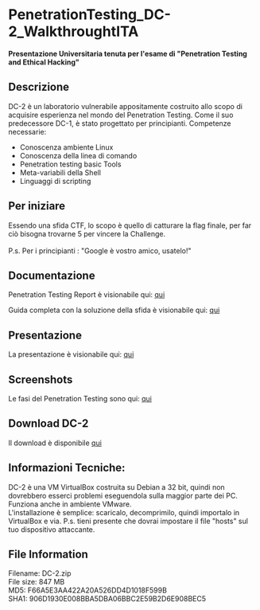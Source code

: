 <h1> PenetrationTesting_DC-2_WalkthroughtITA </h1>
<b> Presentazione Universitaria tenuta per l'esame di "Penetration Testing and Ethical Hacking" </b>

<h2> Descrizione </h2>
<p> DC-2 è un laboratorio vulnerabile appositamente costruito allo scopo di acquisire esperienza nel mondo del Penetration Testing. Come il suo predecessore DC-1, è stato progettato per principianti. Competenze necessarie: <br> 

<ul>
<li>Conoscenza ambiente Linux</li>
<li>Conoscenza della linea di comando</li>
<li>Penetration testing basic Tools</li>
<li>Meta-variabili della Shell</li>
<li>Linguaggi di scripting</li>
</ul>

</p>

<h2> Per iniziare </h2>
<p> Essendo una sfida CTF, lo scopo è quello di catturare la flag finale, per far ciò bisogna trovarne 5 per vincere la Challenge. <br> <br>
P.s. Per i principianti : "Google è vostro amico, usatelo!"
</p>

<h2> Documentazione </h2>
<p> Penetration Testing Report è visionabile qui: <a href="https://github.com/izzoluca/PenetrationTesting_DC-2_WalkthroughtITA/blob/main/Documentation/Penetration%20Testing%20Report.pdf"> qui </a>  </p>
<p> Guida completa con la soluzione della sfida è visionabile qui: <a href="https://github.com/izzoluca/PenetrationTesting_DC-2_WalkthroughtITA/blob/main/Documentation/Tools%20and%20Methodologies.pdf"> qui </a>  </p>

<h2> Presentazione </h2>
<p> La presentazione è visionabile qui: <a href="https://github.com/izzoluca/PenetrationTesting_DC-2_WalkthroughtITA/blob/main/Slideshow/Slideshow_IzzoLuca.pptx"> qui </a>  </p>

<h2> Screenshots </h2>
<p> Le fasi del Penetration Testing sono qui: <a href="https://github.com/izzoluca/PenetrationTesting_DC-2_WalkthroughtITA/tree/main/Walkthrough/Phases%20of%20Penetration%20Testing"> qui </a>  </p>

<h2> Download DC-2 </h2>
<p> Il download è disponibile <a href="https://www.vulnhub.com/entry/dc-2,311/"> qui </a>  </p>

<h2> Informazioni Tecniche: </h2>
<p> DC-2 è una VM VirtualBox costruita su Debian a 32 bit, quindi non dovrebbero esserci problemi eseguendola sulla maggior parte dei PC. Funziona anche in ambiente VMware. <br>  
L'installazione è semplice: scaricalo, decomprimilo, quindi importalo in VirtualBox e via. 
P.s. tieni presente che dovrai impostare il file "hosts" sul tuo dispositivo attaccante.
</p>

<h2> File Information </h2>
<p> Filename: DC-2.zip <br>
File size: 847 MB <br>
MD5: F66A5E3AA422A20A526DD4D1018F599B <br>
SHA1: 906D1930E008BBA5DBA06BBC2E59B2D6E908BEC5 <br> 
</p>
